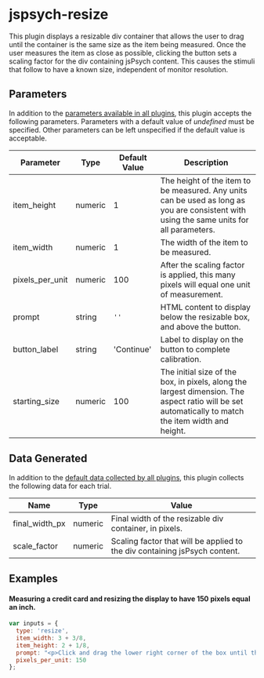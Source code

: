 # jspsych-resize

This plugin displays a resizable div container that allows the user to drag until the container is the same size as the item being measured. Once the user measures the item as close as possible, clicking the button sets a scaling factor for the div containing jsPsych content. This causes the stimuli that follow to have a known size, independent of monitor resolution.

## Parameters

In addition to the [parameters available in all plugins](overview.md#parameters-available-in-all-plugins), this plugin accepts the following parameters. Parameters with a default value of *undefined* must be specified. Other parameters can be left unspecified if the default value is acceptable.

Parameter | Type | Default Value | Description
----------|------|---------------|------------
item_height | numeric | 1 | The height of the item to be measured. Any units can be used as long as you are consistent with using the same units for all parameters.
item_width | numeric | 1 | The width of the item to be measured.
pixels_per_unit | numeric | 100 | After the scaling factor is applied, this many pixels will equal one unit of measurement.
prompt | string | `''` | HTML content to display below the resizable box, and above the button.
button_label | string | 'Continue' | Label to display on the button to complete calibration.
starting_size | numeric | 100 | The initial size of the box, in pixels, along the largest dimension. The aspect ratio will be set automatically to match the item width and height.

## Data Generated

In addition to the [default data collected by all plugins](overview.md#data-collected-by-plugins), this plugin collects the following data for each trial.

Name | Type | Value
-----|------|------
final_width_px | numeric | Final width of the resizable div container, in pixels.
scale_factor | numeric | Scaling factor that will be applied to the div containing jsPsych content.

## Examples

#### Measuring a credit card and resizing the display to have 150 pixels equal an inch.

```javascript
var inputs = {
  type: 'resize',
  item_width: 3 + 3/8,
  item_height: 2 + 1/8,
  prompt: "<p>Click and drag the lower right corner of the box until the box is the same size as a credit card held up to the screen.</p>",
  pixels_per_unit: 150
};
```
